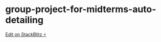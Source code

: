 # group-project-for-midterms-auto-detailing

[Edit on StackBlitz ⚡️](https://stackblitz.com/edit/angular-qqgxp2-xxrad7)